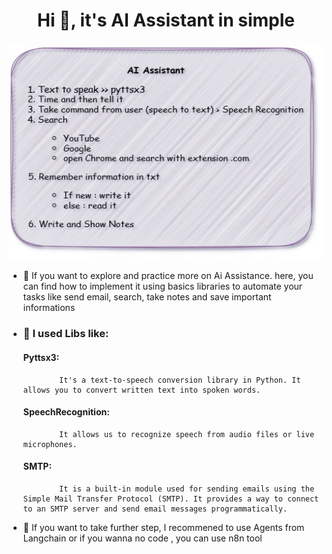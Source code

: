 <h1 align="center">Hi 👋, it's AI Assistant in simple</h1>
<h3 align="center">
  <img src="ai_assistance.jpg" width="512" height="340">
</h3>


- 🌱 If you want to explore and practice more on Ai Assistance. here, you can find how to implement it using basics libraries to automate your tasks like send email, search, take notes and save important informations 

- ### 🔭 I used Libs like:

    ####  Pyttsx3:

              It's a text-to-speech conversion library in Python. It allows you to convert written text into spoken words.

  ####    SpeechRecognition:

              It allows us to recognize speech from audio files or live microphones.

  ####   SMTP:

              It is a built-in module used for sending emails using the Simple Mail Transfer Protocol (SMTP). It provides a way to connect to an SMTP server and send email messages programmatically.
      


- 🌱 If you want to take further step, I recommened to use Agents from Langchain or if you wanna no code , you can use n8n tool 
